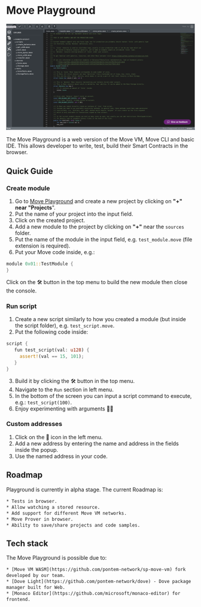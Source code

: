 # Move Playground

![Move Playground](/assets/playground.png "Move Playground")

The Move Playground is a web version of the Move VM, Move CLI and basic IDE. This allows developer to write, test, build their Smart Contracts in the browser.

## Quick Guide

### Create module

1. Go to [Move Playground](https://playground.pontem.network/) and create a new project by clicking on **"+" near "Projects**".
2. Put the name of your project into the input field.
3. Click on the created project.
4. Add a new module to the project by clicking on **"+"** near the `sources` folder.
5. Put the name of the module in the input field, e.g. `test_module.move` (file extension is required).
6. Put your Move code inside, e.g.:

```rust
module 0x01::TestModule {
}
```

Click on the 🛠️ button in the top menu to build the new module then close the console.

### Run script

1. Create a new script similarly to how you created a module (but inside the script folder), e.g. `test_script.move`.
2. Put the following code inside:

```rust
script {
   fun test_script(val: u128) {
     assert!(val == 15, 101);
   }
}
```

3. Build it by clicking the 🛠️ button in the top menu.
4. Navigate to the `Run` section in left menu. 
5. In the bottom of the screen you can input a script command to execute, e.g.: `test_script(100)`.
6. Enjoy experimenting with arguments 👩‍🔬 

### Custom addresses
 
1. Click on the 🔗 icon in the left menu.
2. Add a new address by entering the name and address in the fields inside the popup.
3. Use the named address in your code.

## Roadmap

Playground is currently in alpha stage. The current Roadmap is:

    * Tests in browser.
    * Allow watching a stored resource.
    * Add support for different Move VM networks.
    * Move Prover in browser.
    * Ability to save/share projects and code samples.   

## Tech stack

The Move Playground is possible due to:

    * [Move VM WASM](https://github.com/pontem-network/sp-move-vm) fork developed by our team.
    * [Dove Light](https://github.com/pontem-network/dove) - Dove package manager built for Web.
    * [Monaco Editor](https://github.com/microsoft/monaco-editor) for frontend.
